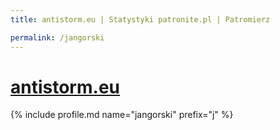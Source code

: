 ```yaml
---
title: antistorm.eu | Statystyki patronite.pl | Patromierz

permalink: /jangorski
---
```


# [antistorm.eu](https://patronite.pl/jangorski)

{% include profile.md name="jangorski" prefix="j" %}
